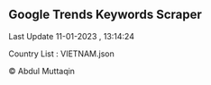 

## Google Trends Keywords Scraper 
 
Last Update 11-01-2023 , 13:14:24

Country List :
VIETNAM.json



© Abdul Muttaqin 
